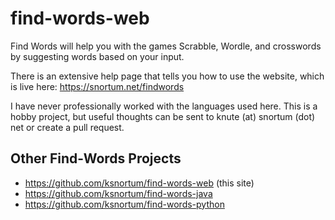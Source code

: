 # find-words-web
Find Words will help you with the games Scrabble, Wordle, and crosswords by suggesting words based on your input.

There is an extensive help page that tells you how to use the website, which is live here: https://snortum.net/findwords

I have never professionally worked with the languages used here.  This is a hobby project, but useful thoughts can be sent to knute (at) snortum (dot) net or create a pull request.

## Other Find-Words Projects
* https://github.com/ksnortum/find-words-web (this site)
* https://github.com/ksnortum/find-words-java
* https://github.com/ksnortum/find-words-python
